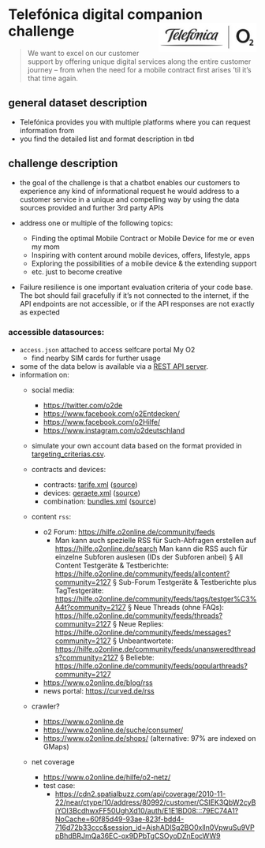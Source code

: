 # <a name="challenge-1"></a>Telefónica digital companion challenge <img align="right" alt="bothack.berlin Logo" src="../Logos-Telefonica-o2-300dpi.jpg" width="200" />
> We want to excel on our customer support by offering unique digital services along the entire customer journey – from when the need for a mobile contract first arises ’til it’s that time again.

## general dataset description
- Telefónica provides you with multiple platforms where you can request information from
- you find the detailed list and format description in tbd

## challenge description
- the goal of the challenge is that a chatbot enables our customers to experience any kind of informational request he would address to a customer service in a unique and compelling way by using the data sources provided and further 3rd party APIs


- address one or multiple of the following topics:
  - Finding the optimal Mobile Contract or Mobile Device for me or even my mom
  - Inspiring with content around mobile devices, offers, lifestyle, apps
  - Exploring the possibilities of a mobile device & the extending support
  - etc. just to become creative


- Failure resilience is one important evaluation criteria of your code base. The bot should fail gracefully if it’s not connected to the internet, if the API endpoints are not accessible, or if the API responses are not exactly as expected

### accessible datasources:
- `access.json` attached to access selfcare portal My O2
  - find nearby SIM cards for further usage
- some of the data below is available via a [REST API server](https://github.com/bothackBerlin/bothack-telefonica-data-server).
- information on:
  - social media:
    - https://twitter.com/o2de
    - https://www.facebook.com/o2Entdecken/
    - https://www.facebook.com/o2Hilfe/
    - https://www.instagram.com/o2deutschland
  - simulate your own account data based on the format provided in [targeting_criterias.csv](./targeting_criterias.csv).
  - contracts and devices:
    - contracts: [tarife.xml][tarife_xml-local] ([source][tarife_xml-remote])
    - devices: [geraete.xml][geraete_xml-local] ([source][geraete_xml-remote])
    - combination: [bundles.xml][bundles_xml-local] ([source][bundles_xml-remote])
  - content `rss`:
    - o2 Forum: https://hilfe.o2online.de/community/feeds
      - Man kann auch spezielle RSS für Such-Abfragen erstellen auf https://hilfe.o2online.de/search
      Man kann die RSS auch für einzelne Subforen auslesen (IDs der Subforen anbei)
      § All Content Testgeräte & Testberichte: https://hilfe.o2online.de/community/feeds/allcontent?community=2127
      § Sub-Forum Testgeräte & Testberichte plus TagTestgeräte: https://hilfe.o2online.de/community/feeds/tags/testger%C3%A4t?community=2127
      § Neue Threads (ohne FAQs): https://hilfe.o2online.de/community/feeds/threads?community=2127
      § Neue Replies: https://hilfe.o2online.de/community/feeds/messages?community=2127
      § Unbeantwortete: https://hilfe.o2online.de/community/feeds/unansweredthreads?community=2127
      § Beliebte: https://hilfe.o2online.de/community/feeds/popularthreads?community=2127
    - https://www.o2online.de/blog/rss
    - news portal: https://curved.de/rss
  - crawler?
    - https://www.o2online.de
    - https://www.o2online.de/suche/consumer/
    - https://www.o2online.de/shops/ (alternative: 97% are indexed on GMaps)



  - net coverage
    - https://www.o2online.de/hilfe/o2-netz/
    - test case:
      - https://cdn2.spatialbuzz.com/api/coverage/2010-11-22/near/ctype/10/address/80992/customer/CSIEK3QbW2cyBiYOI3BcdhwxFF50UghXd10/auth/E1E1BD08:::79EC74A1?NoCache=60f85d49-93ae-823f-bdd4-716d72b33ccc&session_id=AjshADlSq2BO0xlln0VpwuSu9VPpBhdBRJmQa36EC-ox9DPbTgCSOyoDZnEocWW9

[tarife_xml-local]: ./tarife.xml
[tarife_xml-remote]: https://www.o2online.de/eshop/static/rest/xmlfeeds/v4/o2shop/tarife.xml
[geraete_xml-local]: ./geraete.xml
[geraete_xml-remote]: https://www.o2online.de/eshop/static/rest/xmlfeeds/v4/o2shop/geraete.xml
[bundles_xml-local]: ./bundles.xml
[bundles_xml-remote]: https://www.o2online.de/eshop/static/rest/xmlfeeds/v4/o2shop/bundles.xml
